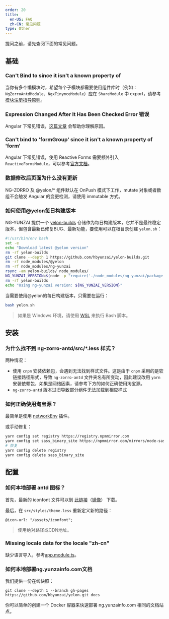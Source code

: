 ```yaml
---
order: 20
title:
  en-US: FAQ
  zh-CN: 常见问题
type: Other
---
```


提问之前，请先查阅下面的常见问题。

## 基础

### Can't Bind to since it isn't a known property of

当你有多个懒模块时，希望每个子模块都需要使用组件库时（例如：`NgZorroAntdModule`、`NgxTinymceModule`）应在 `ShareModule` 中 export，请参考[模块注册指导原则](/docs/module)。

### Expression Changed After It Has Been Checked Error 错误

Angular 下常见错误，[这篇文章](https://blog.angularindepth.com/everything-you-need-to-know-about-the-expressionchangedafterithasbeencheckederror-error-e3fd9ce7dbb4) 会帮助你理解原因。

### Can't bind to 'formGroup' since it isn't a known property of 'form'

Angular 下常见错误，使用 Reactive Forms 需要额外引入 `ReactiveFormsModule`，可以参考[官方文档](https://angular.io/guide/reactive-forms)。

### 数据修改后页面为什么没有更新

NG-ZORRO 及 @yelon/* 组件默认在 OnPush 模式下工作，mutate 对象或者数组不会触发 Angular 的变更检测，请使用 immutable 方式。

### 如何使用@yelon每日构建版本

NG-YUNZAI 提供一个 [yelon-builds](https://github.com/hbyunzai/yelon-builds.git) 仓储作为每日构建版本，它并不是最终稳定版本，但包含最新已修复BUG、最新功能，要使用可以在根目录创建 `yelon.sh`：

```bash
#!/usr/bin/env bash
set -e
echo "Download latest @yelon version"
rm -rf yelon-builds
git clone --depth 1 https://github.com/hbyunzai/yelon-builds.git
rm -rf node_modules/@yelon
rm -rf node_modules/ng-yunzai
rsync -am yelon-builds/ node_modules/
NG_YUNZAI_VERSION=$(node -p "require('./node_modules/ng-yunzai/package.json').version")
rm -rf yelon-builds
echo "Using ng-yunzai version: ${NG_YUNZAI_VERSION}"
```

当需要使用@yelon的每日构建版本，只需要在运行：

```bash
bash yelon.sh
```

> 如果是 Windows 环境，请使用 [WSL](https://docs.microsoft.com/en-us/windows/wsl/install) 来执行 Bash 脚本。

## 安装

### 为什么找不到 ng-zorro-antd/src/*.less 样式？

两种情况：

- 使用 `cnpm` 安装依赖包，会遇到无法找到样式文件。这是由于 `cnpm` 采用的是软链接路径形式，导致 `ng-zorro-antd` 文件夹名有所变动，因此建议改用 `yarn` 安装依赖包，如果是网络因素，请参考下方的如何正确使用淘宝源。
- `ng-zorro-antd` 版本过旧导致部分组件无法加载到相应样式

### 如何正确使用淘宝源？

最简单是使用 [networkEnv](/cli/plugin#networkEnv) 插件。

或手动修复：

```bash
yarn config set registry https://registry.npmmirror.com
yarn config set sass_binary_site https://npmmirror.com/mirrors/node-sass
# 恢复
yarn config delete registry
yarn config delete sass_binary_site
```

## 配置

### 如何本地部署 antd 图标？

首先，最新的 iconfont 文件可以到 [此链接](https://ant.design/docs/spec/download-cn)（[镜像](http://ant-design.gitee.io/docs/spec/download-cn)） 下载。

最后，在 `src/styles/theme.less` 重新定义新的路径：

```less
@icon-url: "/assets/iconfont";
```

> 使用绝对路径或CDN地址。

### Missing locale data for the locale "zh-cn"

缺少语言导入，参考[app.module.ts](https://github.com/hbyunzai/ng-yunzai/blob/master/src/app/app.module.ts#L6-L25)。

### 如何本地部署ng.yunzainfo.com文档

我们提供一份在线快照：

```barsh
git clone --depth 1 --branch gh-pages https://github.com/hbyunzai/yelon.git docs
```

你可以简单的创建一个 Docker 容器来快速部署 ng.yunzainfo.com 相同的文档站点。
